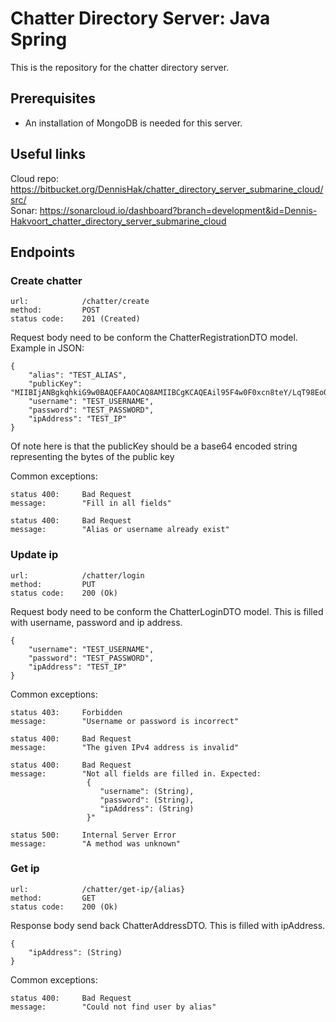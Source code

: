# Chatter Directory Server: Java Spring
This is the repository for the chatter directory server.

## Prerequisites
- An installation of MongoDB is needed for this server.

## Useful links
Cloud repo: https://bitbucket.org/DennisHak/chatter_directory_server_submarine_cloud/src/  
Sonar: https://sonarcloud.io/dashboard?branch=development&id=Dennis-Hakvoort_chatter_directory_server_submarine_cloud

## Endpoints

### Create chatter
```
url:            /chatter/create
method:         POST
status code:    201 (Created)
```

Request body need to be conform the ChatterRegistrationDTO model. Example in JSON:
```
{
    "alias": "TEST_ALIAS",
    "publicKey": "MIIBIjANBgkqhkiG9w0BAQEFAAOCAQ8AMIIBCgKCAQEAil95F4w0F0xcn8teY/LqT98Eo0/U7y0u6qMyYXqnXoQ/BA22rUU8GVF4WOHgn4VE1LwYPJdv6TIBmd1IbTTlzF9+NMPHs1njxrcY4NpWTsQc5diyU3ulh/bD0EY5buHluKCMN9RImHTaYaZKdK5T0lT3UJ5o6EKBBk2JDXx8IjkQ3A1P+m6lzflLc8ohSaDr1An/QpHxjND965xRwFl7ZURGNGiWMJmrHmGXs3uOxcrDwUAgWVIY1xu9U9JPiZCNx2q1oICOpBkhoOmJfT77h5f9cS0kSQUprH6hPV+FLPKaEDi5IIqEQ2fB3Si88T2pO/QjIbvqsQVdUe7GQ+QECQIDAQAB",
    "username": "TEST_USERNAME",
    "password": "TEST_PASSWORD",
    "ipAddress": "TEST_IP"
}
```
Of note here is that the publicKey should be a base64 encoded string representing the bytes of the public key

Common exceptions:
```
status 400:     Bad Request
message:        "Fill in all fields"

status 400:     Bad Request
message:        "Alias or username already exist"
```

### Update ip
```
url:            /chatter/login
method:         PUT
status code:    200 (Ok)
```

Request body need to be conform the ChatterLoginDTO model. This is filled with username, password and ip address. 
```
{
    "username": "TEST_USERNAME",
    "password": "TEST_PASSWORD",
    "ipAddress": "TEST_IP"
}
```

Common exceptions:
```
status 403:     Forbidden
message:        "Username or password is incorrect"

status 400:     Bad Request
message:        "The given IPv4 address is invalid"

status 400:     Bad Request
message:        "Not all fields are filled in. Expected:
                 {
                    "username": (String),
                    "password": (String),
                    "ipAddress": (String)
                 }"

status 500:     Internal Server Error
message:        "A method was unknown"
```

### Get ip
```
url:            /chatter/get-ip/{alias}
method:         GET
status code:    200 (Ok)
```
Response body send back ChatterAddressDTO. This is filled with ipAddress.
```
{
    "ipAddress": (String)
}
```
Common exceptions:
```
status 400:     Bad Request
message:        "Could not find user by alias"
```
